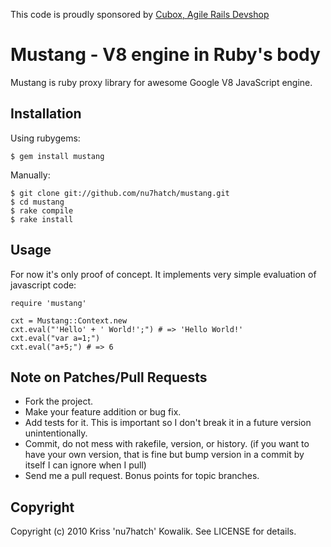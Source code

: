 This code is proudly sponsored by [Cubox, Agile Rails Devshop](http://cuboxsa.com)

# Mustang - V8 engine in Ruby's body

Mustang is ruby proxy library for awesome Google V8 JavaScript engine. 

## Installation

Using rubygems:

    $ gem install mustang

Manually:

    $ git clone git://github.com/nu7hatch/mustang.git
    $ cd mustang
    $ rake compile
    $ rake install

## Usage

For now it's only proof of concept. It implements very simple evaluation of javascript code:

    require 'mustang'
    
    cxt = Mustang::Context.new
    cxt.eval("'Hello' + ' World!';") # => 'Hello World!'
    cxt.eval("var a=1;")
    cxt.eval("a+5;") # => 6

## Note on Patches/Pull Requests
 
* Fork the project.
* Make your feature addition or bug fix.
* Add tests for it. This is important so I don't break it in a
  future version unintentionally.
* Commit, do not mess with rakefile, version, or history.
  (if you want to have your own version, that is fine but bump version in a commit by itself I can ignore when I pull)
* Send me a pull request. Bonus points for topic branches.

## Copyright

Copyright (c) 2010 Kriss 'nu7hatch' Kowalik. See LICENSE for details.
